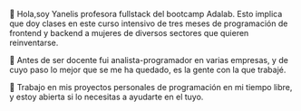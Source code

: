👋 Hola,soy Yanelis profesora fullstack del bootcamp Adalab. Esto implica que doy clases en este curso intensivo de tres meses de programación de frontend y backend a mujeres de diversos sectores que quieren reinventarse.

👀 Antes de ser docente fui analista-programador en varias empresas, y de cuyo paso lo mejor que se me ha quedado, es la gente con la que trabajé.

🌱 Trabajo en mis proyectos personales de programación en mi tiempo libre, y estoy abierta si lo necesitas a ayudarte en el tuyo.

<!---
yanelisadalab/yanelisadalab is a ✨ special ✨ repository because its `README.md` (this file) appears on your GitHub profile.
You can click the Preview link to take a look at your changes.
--->
